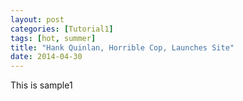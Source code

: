```yaml
---
layout: post
categories: [Tutorial1]
tags: [hot, summer]
title: "Hank Quinlan, Horrible Cop, Launches Site"
date: 2014-04-30
---
```


This is sample1